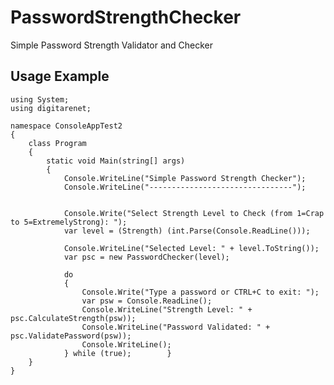 # PasswordStrengthChecker
Simple Password Strength Validator and Checker

## Usage Example

    using System;
    using digitarenet;

    namespace ConsoleAppTest2
    {
        class Program
        {
            static void Main(string[] args)
            {
                Console.WriteLine("Simple Password Strength Checker");
                Console.WriteLine("--------------------------------");


                Console.Write("Select Strength Level to Check (from 1=Crap to 5=ExtremelyStrong): ");
                var level = (Strength) (int.Parse(Console.ReadLine()));

                Console.WriteLine("Selected Level: " + level.ToString());
                var psc = new PasswordChecker(level);

                do
                {
                    Console.Write("Type a password or CTRL+C to exit: ");
                    var psw = Console.ReadLine();
                    Console.WriteLine("Strength Level: " + psc.CalculateStrength(psw));
                    Console.WriteLine("Password Validated: " + psc.ValidatePassword(psw));
                    Console.WriteLine();
                } while (true);        }
        }
    }
